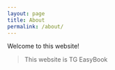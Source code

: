 ```yaml
---
layout: page
title: About
permalink: /about/
---
```


Welcome to this website!

> This website is TG EasyBook
